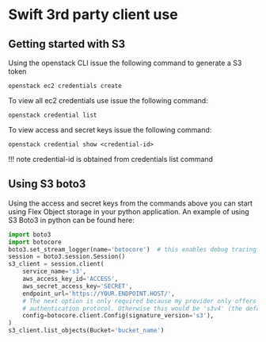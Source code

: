 # Swift 3rd party client use

## Getting started with S3

Using the openstack CLI issue the following command to generate a S3 token

``` shell
openstack ec2 credentials create
```

To view all ec2 credentials use issue the following command:

``` shell
openstack credential list
```

To view access and secret keys issue the following command:

``` shell
openstack credential show <credential-id>
```

!!! note
credential-id is obtained from credentials list command

## Using S3 boto3

Using the access and secret keys from the commands above you can start using Flex Object storage in your python application.  An example of using S3 Boto3 in python can be found here:

``` python
import boto3
import botocore
boto3.set_stream_logger(name='botocore')  # this enables debug tracing
session = boto3.session.Session()
s3_client = session.client(
    service_name='s3',
    aws_access_key_id='ACCESS',
    aws_secret_access_key='SECRET',
    endpoint_url='https://YOUR.ENDPOINT.HOST/',
    # The next option is only required because my provider only offers "version 2"
    # authentication protocol. Otherwise this would be 's3v4' (the default, version 4).
    config=botocore.client.Config(signature_version='s3'),
)
s3_client.list_objects(Bucket='bucket_name')
```
